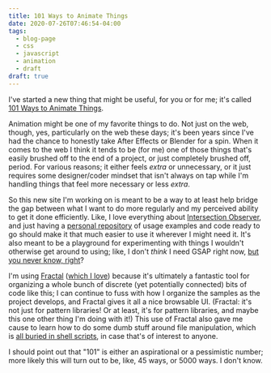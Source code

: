 ```yaml
---
title: 101 Ways to Animate Things
date: 2020-07-26T07:46:54-04:00
tags:
  - blog-page
  - css
  - javascript
  - animation
  - draft
draft: true
---
```


I've started a new thing that might be useful, for you or for me; it's called [101 Ways to Animate Things](https://101-ways-to-animate-things.chickenwing-gingerbreadman.xyz/).

Animation might be one of my favorite things to do. Not just on the web, though, yes, particularly on the web these days; it's been years since I've had the chance to honestly take After Effects or Blender for a spin. When it comes to the web I think it tends to be (for me) one of those things that's easily brushed off to the end of a project, or just completely brushed off, period. For various reasons; it either feels *extra* or unnecessary, or it just requires some designer/coder mindset that isn't always on tap while I'm handling things that feel more necessary or less *extra*.

So this new site I'm working on is meant to be a way to at least help bridge the gap between what I want to do more regularly and my perceived ability to get it done efficiently. Like, I love everything about [Intersection Observer](https://24ways.org/2019/beautiful-scrolling-experiences-without-libraries/), and just having a [personal repository](https://101-ways-to-animate-things.chickenwing-gingerbreadman.xyz/components/detail/intersection-observer.html) of usage examples and code ready to go should make it that much easier to use it wherever I might need it. It's also meant to be a playground for experimenting with things I wouldn't otherwise get around to using; like, I don't *think* I need GSAP right now, [but you never know, right](https://101-ways-to-animate-things.chickenwing-gingerbreadman.xyz/components/detail/gsap-basic.html)?

I'm using [Fractal](https://fractal.build/) ([which I love](https://namingthingsishard.blog/posts/2020_02_26_10_25_48/)) because it's ultimately a fantastic tool for organizing a whole bunch of discrete (yet potentially connected) bits of code like this; I can continue to fuss with how I organize the samples as the project develops, and Fractal gives it all a nice browsable UI. (Fractal: it's not just for pattern libraries! Or at least, it's for pattern libraries, and maybe this one other thing I'm doing with it!) This use of Fractal also gave me cause to learn how to do some dumb stuff around file manipulation, which is [all buried in shell scripts](https://github.com/darby3/101-ways-to-animate-things/), in case that's of interest to anyone.

I should point out that "101" is either an aspirational or a pessimistic number; more likely this will turn out to be, like, 45 ways, or 5000 ways. I don't know.
